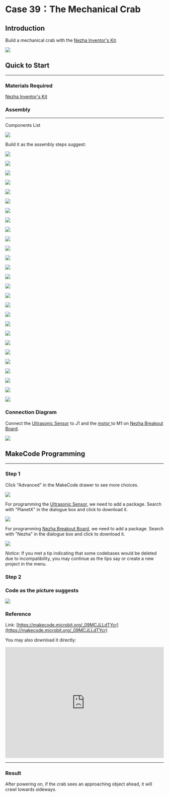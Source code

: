 # Case 39：The Mechanical Crab

## Introduction
Build a mechanical crab with the [Nezha Inventor's Kit](https://www.elecfreaks.com/nezha-inventor-s-kit-for-micro-bit-without-micro-bit-board.html). 

![](./images/neza-inventor-s-kit-case-39-01.png)

## Quick to Start
---

### Materials Required

[Nezha Inventor's Kit](https://www.elecfreaks.com/nezha-inventor-s-kit-for-micro-bit-without-micro-bit-board.html)

### Assembly
---
Components List

![](./images/neza-inventor-s-kit-case-39-02.png)

Build it as the assembly steps suggest: 

![](./images/neza-inventor-s-kit-step-39-01.png)

![](./images/neza-inventor-s-kit-step-39-02.png)

![](./images/neza-inventor-s-kit-step-39-03.png)

![](./images/neza-inventor-s-kit-step-39-04.png)

![](./images/neza-inventor-s-kit-step-39-05.png)

![](./images/neza-inventor-s-kit-step-39-06.png)

![](./images/neza-inventor-s-kit-step-39-07.png)

![](./images/neza-inventor-s-kit-step-39-08.png)

![](./images/neza-inventor-s-kit-step-39-09.png)

![](./images/neza-inventor-s-kit-step-39-10.png)

![](./images/neza-inventor-s-kit-step-39-11.png)

![](./images/neza-inventor-s-kit-step-39-12.png)

![](./images/neza-inventor-s-kit-step-39-13.png)

![](./images/neza-inventor-s-kit-step-39-14.png)

![](./images/neza-inventor-s-kit-step-39-15.png)

![](./images/neza-inventor-s-kit-step-39-16.png)

![](./images/neza-inventor-s-kit-step-39-17.png)

![](./images/neza-inventor-s-kit-step-39-18.png)

![](./images/neza-inventor-s-kit-step-39-19.png)

![](./images/neza-inventor-s-kit-step-39-20.png)

![](./images/neza-inventor-s-kit-step-39-21.png)

![](./images/neza-inventor-s-kit-step-39-22.png)

![](./images/neza-inventor-s-kit-step-39-23.png)

![](./images/neza-inventor-s-kit-step-39-24.png)

![](./images/neza-inventor-s-kit-step-39-25.png)

![](./images/neza-inventor-s-kit-step-39-26.png)

![](./images/neza-inventor-s-kit-step-39-27.png)



### Connection Diagram

Connect the [Ultrasonic Sensor](https://www.elecfreaks.com/planetx-ultrasonic.html) to J1 and the [motor ](https://www.elecfreaks.com/geekservo-motor-2kg-compatible-with-lego.html)to M1 on [Nezha Breakout Board](https://www.elecfreaks.com/nezha-breakout-board.html).

![](./images/neza-inventor-s-kit-case-39-03.png)


## MakeCode Programming
---


### Step 1
Click "Advanced" in the MakeCode drawer to see more choices.

![](./images/neza-inventor-s-kit-case-37-04.png)

For programming the [Ultrasonic Sensor](https://www.elecfreaks.com/planetx-ultrasonic.html), we need to add a package. Search with "PlanetX" in the dialogue box and click to download it. 

![](./images/neza-inventor-s-kit-case-37-05.png)

For programming [Nezha Breakout Board](https://www.elecfreaks.com/nezha-breakout-board.html), we need to add a package. Search with "Nezha" in the dialogue box and click to download it. 

![](./images/neza-inventor-s-kit-case-37-06.png)

*Notice*: If you met a tip indicating that some codebases would be deleted due to incompatibility, you may continue as the tips say or create a new project in the menu. 

### Step 2

### Code as the picture suggests

![](./images/neza-inventor-s-kit-case-39-07.png)


### Reference
Link: [https://makecode.microbit.org/_09MCJLLdTYcr](https://makecode.microbit.org/_09MCJLLdTYcr)

You may also download it directly: 

<div style="position:relative;height:0;padding-bottom:70%;overflow:hidden;"><iframe style="position:absolute;top:0;left:0;width:100%;height:100%;" src="https://makecode.microbit.org/#pub:_09MCJLLdTYcr" frameborder="0" sandbox="allow-popups allow-forms allow-scripts allow-same-origin"></iframe></div>  

---

### Result
After powering on, if the crab sees an approaching object ahead, it will crawl towards sideways.

